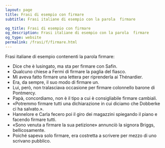 ```yaml
---
layout: page
title: Frasi di esempio con firmare 
subtitle: Frasi italiane di esempio con la parola  firmare

og_title: Frasi di esempio con firmare 
og_description: Frasi italiane di esempio con la parola  firmare
og_type: website
permalink: /frasi/f/firmare.html
---
```


Frasi italiane di esempio contenenti la parola firmare:


- Dice che è lusingato, ma sta per firmare con Safin.
- Qualcuno chiese a Fermi di firmare la paglia del fiasco.
- Mi aveva fatto firmare una lettera per riprenderla ai Thénardier.
- Era, da sempre, il suo modo di firmare un.
- Lui, però, non tralasciava occasione per firmare colonnello barone di Pontmercy.
- Papà, concordiamo, non è il tipo a cui è consigliabile firmare cambiali.
- «Potremmo firmare tutti una dichiarazione in cui diciamo che Dobberke ci ha salvato.».
- Hannelore e Carla fecero poi il giro dei magazzini spiegando il piano e facendo firmare tutti.
- «Sono venuta a firmare la sua petizione» annunciò la signora Briggs, bellicosamente.
- Poiché sapeva solo firmare, era costretta a scrivere per mezzo di uno scrivano pubblico.
